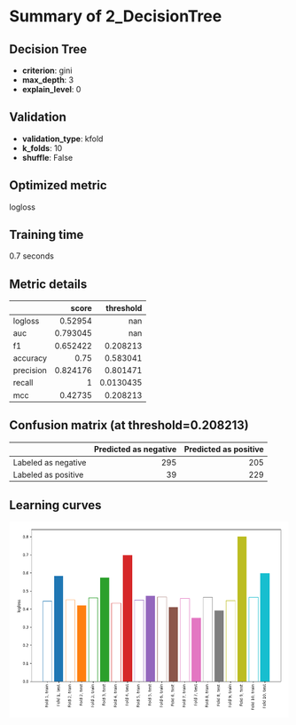 # Summary of 2_DecisionTree

## Decision Tree
- **criterion**: gini
- **max_depth**: 3
- **explain_level**: 0

## Validation
 - **validation_type**: kfold
 - **k_folds**: 10
 - **shuffle**: False

## Optimized metric
logloss

## Training time

0.7 seconds

## Metric details
|           |    score |   threshold |
|:----------|---------:|------------:|
| logloss   | 0.52954  | nan         |
| auc       | 0.793045 | nan         |
| f1        | 0.652422 |   0.208213  |
| accuracy  | 0.75     |   0.583041  |
| precision | 0.824176 |   0.801471  |
| recall    | 1        |   0.0130435 |
| mcc       | 0.42735  |   0.208213  |


## Confusion matrix (at threshold=0.208213)
|                     |   Predicted as negative |   Predicted as positive |
|:--------------------|------------------------:|------------------------:|
| Labeled as negative |                     295 |                     205 |
| Labeled as positive |                      39 |                     229 |

## Learning curves
![Learning curves](learning_curves.png)